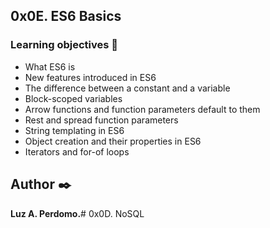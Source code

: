 ## 0x0E. ES6 Basics


###   Learning objectives :open_book:

-   What ES6 is
-   New features introduced in ES6
-   The difference between a constant and a variable
-   Block-scoped variables
-   Arrow functions and function parameters default to them
-   Rest and spread function parameters
-   String templating in ES6
-   Object creation and their properties in ES6
-   Iterators and for-of loops


## Author :black_nib:
**Luz A. Perdomo.**# 0x0D. NoSQL

